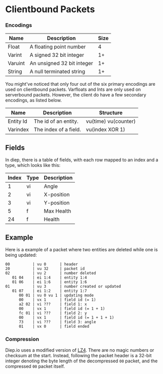 # Clientbound Packets

### Encodings

|   Name   |        Description         | Size |
|----------|----------------------------|------|
| Float    | A floating point number    | 4    |
| Varint   | A signed 32 bit integer    | 1+   |
| Varuint  | An unsigned 32 bit integer | 1+   |
| String   | A null terminated string   | 1+   |

You might've noticed that only four out of the six primary encodings are used on clientbound packets. Varfloats and Ints are only used on serverbound packets. However, the client do have a few secondary encodings, as listed below.

|    Name    |        Description         |       Structure       |
|------------|----------------------------|-----------------------|
| Entity Id  | The id of an entity.       | vu(time) vu(counter)  |
| Varindex   | The index of a field.      | vu(index XOR 1)       |

## Fields

In diep, there is a table of fields, with each row mapped to an index and a type, which looks like this:

| Index | Type | Description |
|-------|------|-------------|
| 1     | vi   | Angle       |
| 2     | vi   | X-position  |
| 3     | vi   | Y-position  |
| 5     | f    | Max Health  |
| 24    | f    | Health      |

## Example

Here is a example of a packet where two entities are deleted while one is being updated:

```
00          | vu 0      | header
20          | vu 32     | packet id
02          | vu 2      | number deleted
   01 04    | ei 1:4    | entity 1:4
   01 06    | ei 1:6    | entity 1:6
01          | vu 3      | number created or updated
   01 07    | ei 1:2    | entity 1:7
      00 01 | vu 0 vu 1 | updating mode
      00    | vx 1      | field id (= 1)
      a2 02 | vi ???    | field 1: x
      00    | vx 1      | field id (= 1 + 1)
      fc 01 | vi ???    | field 2: y
      00    | vx 1      | field id (= 1 + 1 + 1)
      73    | vi ???    | field 3: angle
      01    | vx 0      | field ended
```

### Compression

Diep.io uses a modified version of [LZ4](https://fastcompression.blogspot.com/2011/05/lz4-explained.html). There are no magic numbers or checksum at the start. Instead, following the packet header is a 32-bit integer denoting the byte length of the decompressed `00` packet, and the compressed `00` packet itself.
